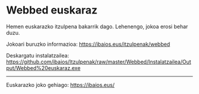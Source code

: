 Webbed euskaraz
===============

Hemen euskarazko itzulpena bakarrik dago. Lehenengo, jokoa erosi behar duzu.

Jokoari buruzko informazioa: https://ibaios.eus/itzulpenak/webbed

Deskargatu instalatzailea: https://github.com/ibaios/Itzulpenak/raw/master/Webbed/Instalatzailea/Output/Webbed%20euskaraz.exe

---

Euskarazko joko gehiago: https://ibaios.eus/
